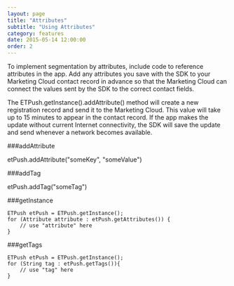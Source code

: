 ```yaml
---
layout: page
title: "Attributes"
subtitle: "Using Attributes"
category: features
date: 2015-05-14 12:00:00
order: 2
---
```

To implement segmentation by attributes, include code to reference attributes in the app. Add any attributes you save with the SDK to your Marketing Cloud contact record in advance so that the Marketing Cloud can connect the values sent by the SDK to the correct contact fields.

The ETPush.getInstance().addAttribute() method will create a new registration record and send it to the Marketing Cloud. This value will take up to 15 minutes to appear in the contact record. If the app makes the update without current Internet connectivity, the SDK will save the update and send whenever a network becomes available.

###addAttribute

etPush.addAttribute("someKey", "someValue")

###addTag

etPush.addTag("someTag")

###getInstance

~~~ 
ETPush etPush = ETPush.getInstance();
for (Attribute attribute : etPush.getAttributes()) {
    // use "attribute" here
}
~~~ 

###getTags

~~~ 
ETPush etPush = ETPush.getInstance();
for (String tag : etPush.getTags()){
    // use "tag" here
}
~~~ 